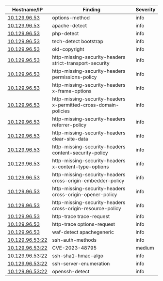 | Hostname/IP | Finding | Severity |
| --- | --- | --- |
| [10.129.96.53](options-method-http___10.129.96.53.md) | options-method  | info |
| [10.129.96.53](apache-detect-http___10.129.96.53.md) | apache-detect  | info |
| [10.129.96.53](php-detect-http___10.129.96.53.md) | php-detect  | info |
| [10.129.96.53](tech-detect-http___10.129.96.53-bootstrap.md) | tech-detect bootstrap | info |
| [10.129.96.53](old-copyright-http___10.129.96.53.md) | old-copyright  | info |
| [10.129.96.53](http-missing-security-headers-http___10.129.96.53-strict-transport-security.md) | http-missing-security-headers strict-transport-security | info |
| [10.129.96.53](http-missing-security-headers-http___10.129.96.53-permissions-policy.md) | http-missing-security-headers permissions-policy | info |
| [10.129.96.53](http-missing-security-headers-http___10.129.96.53-x-frame-options.md) | http-missing-security-headers x-frame-options | info |
| [10.129.96.53](http-missing-security-headers-http___10.129.96.53-x-permitted-cross-domain-policies.md) | http-missing-security-headers x-permitted-cross-domain-policies | info |
| [10.129.96.53](http-missing-security-headers-http___10.129.96.53-referrer-policy.md) | http-missing-security-headers referrer-policy | info |
| [10.129.96.53](http-missing-security-headers-http___10.129.96.53-clear-site-data.md) | http-missing-security-headers clear-site-data | info |
| [10.129.96.53](http-missing-security-headers-http___10.129.96.53-content-security-policy.md) | http-missing-security-headers content-security-policy | info |
| [10.129.96.53](http-missing-security-headers-http___10.129.96.53-x-content-type-options.md) | http-missing-security-headers x-content-type-options | info |
| [10.129.96.53](http-missing-security-headers-http___10.129.96.53-cross-origin-embedder-policy.md) | http-missing-security-headers cross-origin-embedder-policy | info |
| [10.129.96.53](http-missing-security-headers-http___10.129.96.53-cross-origin-opener-policy.md) | http-missing-security-headers cross-origin-opener-policy | info |
| [10.129.96.53](http-missing-security-headers-http___10.129.96.53-cross-origin-resource-policy.md) | http-missing-security-headers cross-origin-resource-policy | info |
| [10.129.96.53](http-trace-http___10.129.96.53-trace-request.md) | http-trace trace-request | info |
| [10.129.96.53](http-trace-http___10.129.96.53-options-request.md) | http-trace options-request | info |
| [10.129.96.53](waf-detect-http___10.129.96.53_-apachegeneric.md) | waf-detect apachegeneric | info |
| [10.129.96.53:22](ssh-auth-methods-10.129.96.53_22.md) | ssh-auth-methods  | info |
| [10.129.96.53:22](CVE-2023-48795-10.129.96.53_22.md) | CVE-2023-48795  | medium |
| [10.129.96.53:22](ssh-sha1-hmac-algo-10.129.96.53_22.md) | ssh-sha1-hmac-algo  | info |
| [10.129.96.53:22](ssh-server-enumeration-10.129.96.53_22.md) | ssh-server-enumeration  | info |
| [10.129.96.53:22](openssh-detect-10.129.96.53_22.md) | openssh-detect  | info |
